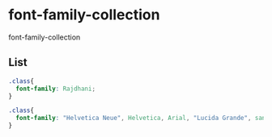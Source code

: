 # font-family-collection
font-family-collection

## List

```css
.class{
  font-family: Rajdhani;
}
```

```css
.class{
  font-family: "Helvetica Neue", Helvetica, Arial, "Lucida Grande", sans-serif;
}
```
